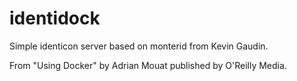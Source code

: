 identidock
==========

Simple identicon server based on monterid from Kevin Gaudin.

From "Using Docker" by Adrian Mouat published by O'Reilly Media.

